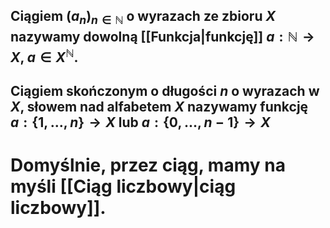 ## **Ciągiem** $(a_n)_{n\in\mathbb{N}}$ o wyrazach ze zbioru $X$ nazywamy dowolną [[Funkcja|funkcję]] $a:\mathbb{N}\to{X}$, $a\in{X^\mathbb{N}}$. 
## **Ciągiem skończonym o długości $n$ o wyrazach  w $X$**, **słowem nad alfabetem $X$** nazywamy funkcję $a:\{1,...,n\}\to{}X$ lub $a:\{0,...,n-1\}\to{}X$ 
# Domyślnie, przez ciąg, mamy na myśli [[Ciąg liczbowy|ciąg liczbowy]].